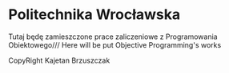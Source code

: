 Politechnika Wrocławska
======================


Tutaj będę zamieszczone prace zaliczeniowe z Programowania Obiektowego/// Here will be put Objective Programming's works


CopyRight Kajetan Brzuszczak
